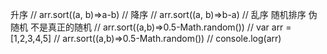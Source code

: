 升序
// arr.sort((a, b)=>a-b)
// 降序
// arr.sort((a, b)=>b-a)
// 乱序 随机排序 伪随机  不是真正的随机
// arr.sort((a,b)=>0.5-Math.random())
// var arr = [1,2,3,4,5]
// arr.sort((a,b)=>0.5-Math.random())
// console.log(arr)